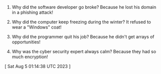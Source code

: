  
1. Why did the software developer go broke? Because he lost his domain in a phishing attack!

2. Why did the computer keep freezing during the winter? It refused to wear a "Windows" coat!

3. Why did the programmer quit his job? Because he didn't get arrays of opportunities!

4. Why was the cyber security expert always calm? Because they had so much encryption!
 
[ 
Sat Aug  5 01:14:38 UTC 2023
 ]
